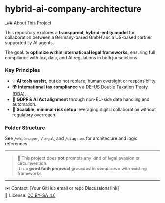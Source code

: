 # hybrid-ai-company-architecture
_## About This Project

This repository explores a **transparent, hybrid-entity model** for collaboration between a Germany-based GmbH and a US-based partner supported by AI agents.

The goal: to **optimize within international legal frameworks**, ensuring full compliance with tax, data, and AI regulations in both jurisdictions.

### Key Principles

- 💡 **AI tools assist**, but do not replace, human oversight or responsibility.
- 🌍 **International tax compliance** via DE–US Double Taxation Treaty (DBA).
- 🧾 **GDPR & AI Act alignment** through non-EU-side data handling and automation.
- 🧠 **Scalable, minimal-risk setup** leveraging digital collaboration without regulatory overreach.

### Folder Structure

See `/whitepaper`, `/legal`, and `/diagrams` for architecture and logic references.

---

> 🧠 This project does **not** promote any kind of legal evasion or circumvention.  
It is a **good faith proposal** grounded in compliance with existing frameworks.

---

✉️ Contact: [Your GitHub email or repo Discussions link]  
📜 License: [CC BY-SA 4.0](https://creativecommons.org/licenses/by-sa/4.0/)
